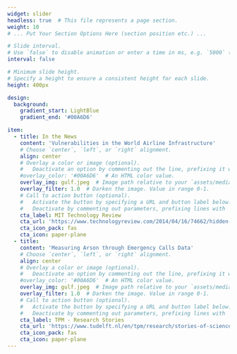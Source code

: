 ```yaml
---
widget: slider
headless: true  # This file represents a page section.
weight: 10
# ... Put Your Section Options Here (section position etc.) ...

# Slide interval.
# Use `false` to disable animation or enter a time in ms, e.g. `5000` (5s).
interval: false

# Minimum slide height.
# Specify a height to ensure a consistent height for each slide.
height: 400px

design:
  background:
    gradient_start: LightBlue
    gradient_end: '#00A6D6'

item:
  - title: In the News
    content: 'Vulnerabilities in the World Airline Infrastructure'
    # Choose `center`, `left`, or `right` alignment.
    align: center
    # Overlay a color or image (optional).
    #   Deactivate an option by commenting out the line, prefixing it with `#`.
    #overlay_color: '#00A6D6'  # An HTML color value.
    overlay_img: gulf.jpeg  # Image path relative to your `assets/media/` folder
    overlay_filter: 1.0  # Darken the image. Value in range 0-1.
    # Call to action button (optional).
    #   Activate the button by specifying a URL and button label below.
    #   Deactivate by commenting out parameters, prefixing lines with `#`.
    cta_label: MIT Technology Review
    cta_url: 'https://www.technologyreview.com/2014/04/16/74662/hidden-vulnerability-discovered-in-the-worlds-airline-network/'
    cta_icon_pack: fas
    cta_icon: paper-plane
  - title:
    content: 'Measuring Arson through Emergency Calls Data'
    # Choose `center`, `left`, or `right` alignment.
    align: center
    # Overlay a color or image (optional).
    #   Deactivate an option by commenting out the line, prefixing it with `#`.
    #overlay_color: '#00A6D6'  # An HTML color value.
    overlay_img: gulf.jpeg  # Image path relative to your `assets/media/` folder
    overlay_filter: 1.0  # Darken the image. Value in range 0-1.
    # Call to action button (optional).
    #   Activate the button by specifying a URL and button label below.
    #   Deactivate by commenting out parameters, prefixing lines with `#`.
    cta_label: TPM - Research Stories
    cta_url: 'https://www.tudelft.nl/en/tpm/research/stories-of-science/analysing-firefighter-calls-on-new-years-eve-with-open-source-data'
    cta_icon_pack: fas
    cta_icon: paper-plane
---
```

